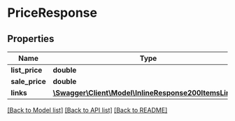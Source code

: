 # PriceResponse

## Properties
Name | Type | Description | Notes
------------ | ------------- | ------------- | -------------
**list_price** | **double** |  | [optional] 
**sale_price** | **double** |  | [optional] 
**links** | [**\Swagger\Client\Model\InlineResponse200ItemsLinks[]**](InlineResponse200ItemsLinks.md) |  | [optional] 

[[Back to Model list]](../README.md#documentation-for-models) [[Back to API list]](../README.md#documentation-for-api-endpoints) [[Back to README]](../README.md)



